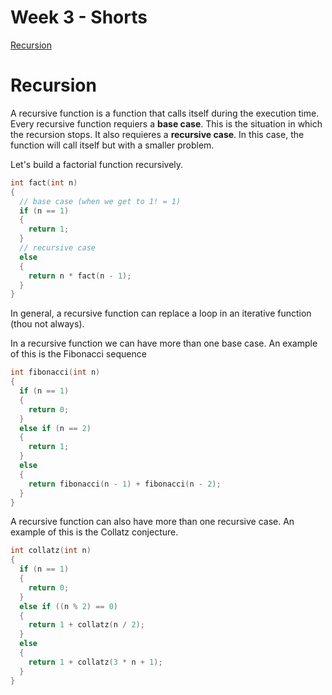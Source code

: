 # Week 3 - Shorts

[Recursion](#recursion)  

# Recursion

A recursive function is a function that calls itself during the execution time. Every recursive function requiers a **base case**. This is the situation in which the recursion stops. It also requieres a **recursive case**. In this case, the function will call itself but with a smaller problem.

Let's build a factorial function recursively.

``` c
int fact(int n)
{
  // base case (when we get to 1! = 1)
  if (n == 1)
  {
    return 1;
  }
  // recursive case
  else
  {
    return n * fact(n - 1);
  }
}
```

In general, a recursive function can replace a loop in an iterative function (thou not always).

In a recursive function we can have more than one base case. An example of this is the Fibonacci sequence

``` c
int fibonacci(int n)
{
  if (n == 1)
  {
    return 0;
  }
  else if (n == 2)
  {
    return 1;
  }
  else
  {
    return fibonacci(n - 1) + fibonacci(n - 2);
  }
}
```

A recursive function can also have more than one recursive case. An example of this is the Collatz conjecture.

``` c
int collatz(int n)
{
  if (n == 1)
  {
    return 0;
  }
  else if ((n % 2) == 0)
  {
    return 1 + collatz(n / 2);
  }
  else
  {
    return 1 + collatz(3 * n + 1);
  }
}
```
